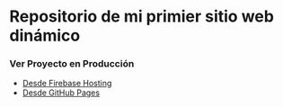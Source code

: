 # Repositorio de mi primier sitio web dinámico

### Ver Proyecto en Producción
* [Desde Firebase Hosting](https://web-dinamica-d78f3.firebaseapp.com)
* [Desde GitHub Pages](https://crianbluff.github.io/web-dinamica)
